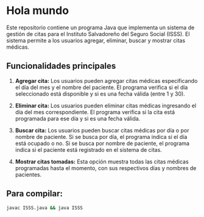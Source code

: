 <h1>Hola mundo</h1>


Este repositorio contiene un programa Java que implementa un sistema de gestión de citas para el Instituto Salvadoreño del Seguro Social (ISSS). El sistema permite a los usuarios agregar, eliminar, buscar y mostrar citas médicas.

## Funcionalidades principales

1. **Agregar cita:** Los usuarios pueden agregar citas médicas especificando el día del mes y el nombre del paciente. El programa verifica si el día seleccionado está disponible y si es una fecha válida (entre 1 y 30).

2. **Eliminar cita:** Los usuarios pueden eliminar citas médicas ingresando el día del mes correspondiente. El programa verifica si la cita está programada para ese día y si es una fecha válida.

3. **Buscar cita:** Los usuarios pueden buscar citas médicas por día o por nombre de paciente. Si se busca por día, el programa indica si el día está ocupado o no. Si se busca por nombre de paciente, el programa indica si el paciente está registrado en el sistema de citas.

4. **Mostrar citas tomadas:** Esta opción muestra todas las citas médicas programadas hasta el momento, con sus respectivos días y nombres de pacientes.

## Para compilar:

```bash
javac ISSS.java && java ISSS

